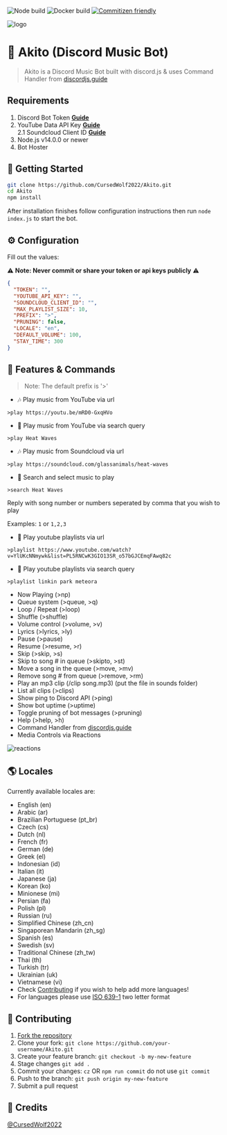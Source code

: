 ![Node build](https://github.com/CursedWolf2022/Akito/actions/workflows/node.yml/badge.svg)
![Docker build](https://github.com/CursedWolf2022/Akito/actions/workflows/docker.yml/badge.svg)
[![Commitizen friendly](https://img.shields.io/badge/commitizen-friendly-brightgreen.svg)](http://commitizen.github.io/cz-cli/)

![logo](https://i.imgur.com/qURrOu5.png)

# 🤖 Akito (Discord Music Bot)
> Akito is a Discord Music Bot built with discord.js & uses Command Handler from [discordjs.guide](https://discordjs.guide)

## Requirements

1. Discord Bot Token **[Guide](https://discordjs.guide/preparations/setting-up-a-bot-application.html#creating-your-bot)**
2. YouTube Data API Key **[Guide](https://developers.google.com/youtube/v3/getting-started)**  
2.1 Soundcloud Client ID **[Guide](https://github.com/zackradisic/node-soundcloud-downloader#client-id)**
3. Node.js v14.0.0 or newer
4. Bot Hoster

## 🚀 Getting Started

```sh
git clone https://github.com/CursedWolf2022/Akito.git
cd Akito
npm install
```

After installation finishes follow configuration instructions then run `node index.js` to start the bot.

## ⚙️ Configuration

Fill out the values:

⚠️ **Note: Never commit or share your token or api keys publicly** ⚠️

```json
{
  "TOKEN": "",
  "YOUTUBE_API_KEY": "",
  "SOUNDCLOUD_CLIENT_ID": "",
  "MAX_PLAYLIST_SIZE": 10,
  "PREFIX": ">",
  "PRUNING": false,
  "LOCALE": "en",
  "DEFAULT_VOLUME": 100,
  "STAY_TIME": 300
}
```

## 📝 Features & Commands

> Note: The default prefix is '>'

* 🎶 Play music from YouTube via url

`>play https://youtu.be/mRD0-GxqHVo`

* 🔎 Play music from YouTube via search query

`>play Heat Waves`

* 🎶 Play music from Soundcloud via url

`>play https://soundcloud.com/glassanimals/heat-waves`

* 🔎 Search and select music to play

`>search Heat Waves`

Reply with song number or numbers seperated by comma that you wish to play

Examples: `1` or `1,2,3`

* 📃 Play youtube playlists via url

`>playlist https://www.youtube.com/watch?v=YlUKcNNmywk&list=PL5RNCwK3GIO13SR_o57bGJCEmqFAwq82c`

* 🔎 Play youtube playlists via search query

`>playlist linkin park meteora`
* Now Playing (>np)
* Queue system (>queue, >q)
* Loop / Repeat (>loop)
* Shuffle (>shuffle)
* Volume control (>volume, >v)
* Lyrics (>lyrics, >ly)
* Pause (>pause)
* Resume (>resume, >r)
* Skip (>skip, >s)
* Skip to song # in queue (>skipto, >st)
* Move a song in the queue (>move, >mv)
* Remove song # from queue (>remove, >rm)
* Play an mp3 clip (/clip song.mp3) (put the file in sounds folder)
* List all clips (>clips)
* Show ping to Discord API (>ping)
* Show bot uptime (>uptime)
* Toggle pruning of bot messages (>pruning)
* Help (>help, >h)
* Command Handler from [discordjs.guide](https://discordjs.guide/)
* Media Controls via Reactions

![reactions](https://i.imgur.com/hSOHtwI.png)

## 🌎 Locales

Currently available locales are:
- English (en)
- Arabic (ar)
- Brazilian Portuguese (pt_br)
- Czech (cs)
- Dutch (nl)
- French (fr)
- German (de)
- Greek (el)
- Indonesian (id)
- Italian (it)
- Japanese (ja)
- Korean (ko)
- Minionese (mi)
- Persian (fa)
- Polish (pl)
- Russian (ru)
- Simplified Chinese (zh_cn)
- Singaporean Mandarin (zh_sg)
- Spanish (es)
- Swedish (sv)
- Traditional Chinese (zh_tw)
- Thai (th)
- Turkish (tr)
- Ukrainian (uk)
- Vietnamese (vi)
- Check [Contributing](#-contributing) if you wish to help add more languages!
- For languages please use [ISO 639-1](https://en.wikipedia.org/wiki/List_of_ISO_639-1_codes) two letter format

## 🤝 Contributing

1. [Fork the repository](https://github.com/CursedWolf2022/Akito/fork)
2. Clone your fork: `git clone https://github.com/your-username/Akito.git`
3. Create your feature branch: `git checkout -b my-new-feature`
4. Stage changes `git add .`
5. Commit your changes: `cz` OR `npm run commit` do not use `git commit`
6. Push to the branch: `git push origin my-new-feature`
7. Submit a pull request

## 📝 Credits

[@CursedWolf2022](https://github.com/CursedWolf2022)
